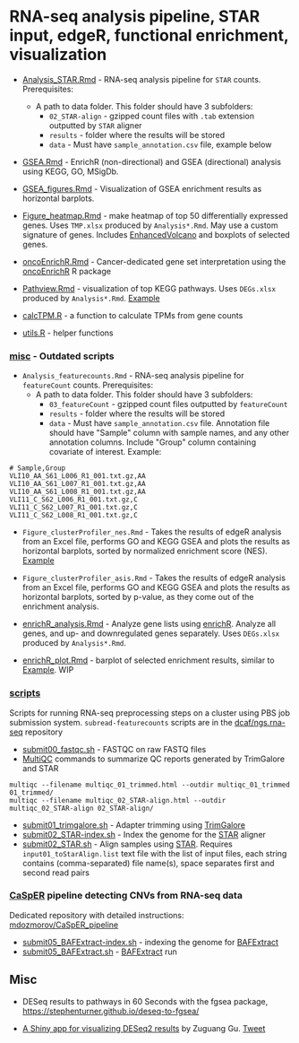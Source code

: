 # RNA-seq analysis pipeline, STAR input, edgeR, functional enrichment, visualization

- [Analysis_STAR.Rmd](Analysis_STAR.Rmd) - RNA-seq analysis pipeline for `STAR` counts. Prerequisites:
    - A path to data folder. This folder should have 3 subfolders:
        - `02_STAR-align` - gzipped count files with `.tab` extension outputted by `STAR` aligner
        - `results` - folder where the results will be stored
        - `data` - Must have `sample_annotation.csv` file, example below

- [GSEA.Rmd](GSEA.Rmd) - EnrichR (non-directional) and GSEA (directional) analysis using KEGG, GO, MSigDb.

- [GSEA_figures.Rmd](GSEA_figures.Rmd) - Visualization of GSEA enrichment results as horizontal barplots.

- [Figure_heatmap.Rmd](Figure_heatmap.Rmd) - make heatmap of top 50 differentially expressed genes. Uses `TMP.xlsx` produced by `Analysis*.Rmd`. May use a custom signature of genes. Includes [EnhancedVolcano](https://bioconductor.org/packages/EnhancedVolcano/) and boxplots of selected genes.

- [oncoEnrichR.Rmd](oncoEnrichR.Rmd) - Cancer-dedicated gene set interpretation using the [oncoEnrichR](https://github.com/sigven/oncoEnrichR) R package

- [Pathview.Rmd](Pathview.Rmd) - visualization of top KEGG pathways. Uses `DEGs.xlsx` produced by `Analysis*.Rmd`. [Example](examples/pathview_example.pdf)

- [calcTPM.R](calcTPM.R) - a function to calculate TPMs from gene counts

- [utils.R](utils.R) - helper functions

### [misc](misc) - Outdated scripts

- `Analysis_featurecounts.Rmd` - RNA-seq analysis pipeline for `featureCount` counts. Prerequisites:
    - A path to data folder. This folder should have 3 subfolders:
        - `03_featureCount` - gzipped count files outputted by `featureCount`
        - `results` - folder where the results will be stored
        - `data` - Must have `sample_annotation.csv` file. Annotation file should have "Sample" column with sample names, and any other annotation columns. Include "Group" column containing covariate of interest. Example:
```
# Sample,Group
VLI10_AA_S61_L006_R1_001.txt.gz,AA
VLI10_AA_S61_L007_R1_001.txt.gz,AA
VLI10_AA_S61_L008_R1_001.txt.gz,AA
VLI11_C_S62_L006_R1_001.txt.gz,C
VLI11_C_S62_L007_R1_001.txt.gz,C
VLI11_C_S62_L008_R1_001.txt.gz,C
```

- `Figure_clusterProfiler_nes.Rmd` - Takes the results of edgeR analysis from an Excel file, performs GO and KEGG GSEA and plots the results as horizontal barplots, sorted by normalized enrichment score (NES). [Example](examples/Figure_clusterProfiler.pdf)

- `Figure_clusterProfiler_asis.Rmd` - Takes the results of edgeR analysis from an Excel file, performs GO and KEGG GSEA and plots the results as horizontal barplots, sorted by p-value, as they come out of the enrichment analysis.

- [enrichR_analysis.Rmd](enrichR_analysis.Rmd) - Analyze gene lists using [enrichR](https://cran.r-project.org/package=enrichR). Analyze all genes, and up- and downregulated genes separately. Uses `DEGs.xlsx` produced by `Analysis*.Rmd`.

- [enrichR_plot.Rmd](enrichR_plot.Rmd) - barplot of selected enrichment results, similar to [Example](examples/Figure_clusterProfiler.pdf). WIP

### [scripts](scripts)

Scripts for running RNA-seq preprocessing steps on a cluster using PBS job submission system. `subread-featurecounts` scripts are in the [dcaf/ngs.rna-seq](https://github.com/mdozmorov/dcaf/tree/master/ngs.rna-seq) repository

- [submit00_fastqc.sh](scripts/submit00_fastqc.sh) - FASTQC on raw FASTQ files
- [MultiQC](https://multiqc.info/) commands to summarize QC reports generated by TrimGalore and STAR
```
multiqc --filename multiqc_01_trimmed.html --outdir multiqc_01_trimmed 01_trimmed/
multiqc --filename multiqc_02_STAR-align.html --outdir multiqc_02_STAR-align 02_STAR-align/
```
- [submit01_trimgalore.sh](scripts/submit01_trimgalore.sh) - Adapter trimming using [TrimGalore](https://github.com/FelixKrueger/TrimGalore)
- [submit02_STAR-index.sh](scripts/submit02_STAR-index.sh) - Index the genome for the [STAR](https://github.com/alexdobin/STAR) aligner
- [submit02_STAR.sh](scripts/submit02_STAR.sh) - Align samples using [STAR](https://github.com/alexdobin/STAR). Requires `input01_toStarAlign.list` text file with the list of input files, each string contains (comma-separated) file name(s), space separates first and second read pairs

### [CaSpER](https://github.com/akdess/CaSpER) pipeline detecting CNVs from RNA-seq data

Dedicated repository with detailed instructions: [mdozmorov/CaSpER_pipeline](https://github.com/mdozmorov/CaSpER_pipeline)

- [submit05_BAFExtract-index.sh](scripts/submit05_BAFExtract-index.sh) - indexing the genome for [BAFExtract](https://github.com/akdess/BAFExtract) 
- [submit05_BAFExtract.sh](scripts/submit05_BAFExtract.sh) - [BAFExtract](https://github.com/akdess/BAFExtract) run

## Misc

- DESeq results to pathways in 60 Seconds with the fgsea package, https://stephenturner.github.io/deseq-to-fgsea/

- [A Shiny app for visualizing DESeq2 results](https://jokergoo.github.io/InteractiveComplexHeatmap/articles/deseq2_app.html) by Zuguang Gu. [Tweet](https://twitter.com/jokergoo_gu/status/1373013068821725189?s=20)

